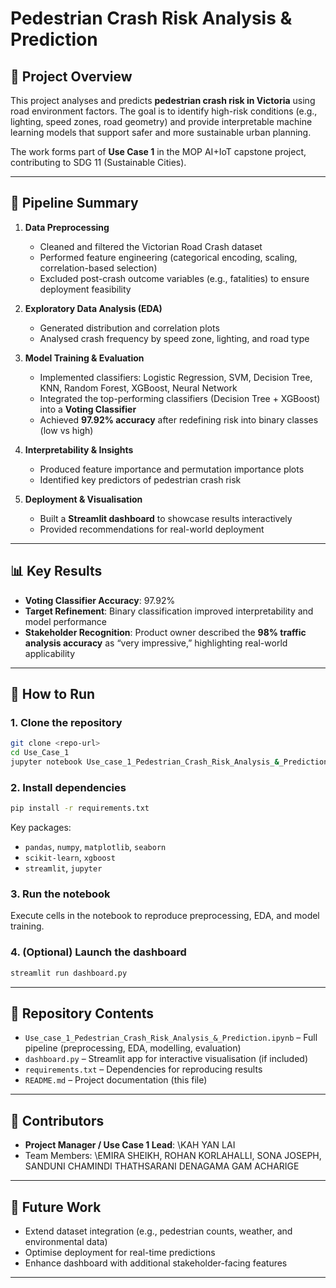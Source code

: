 # Pedestrian Crash Risk Analysis & Prediction

## 📌 Project Overview

This project analyses and predicts **pedestrian crash risk in Victoria** using road environment factors. The goal is to identify high-risk conditions (e.g., lighting, speed zones, road geometry) and provide interpretable machine learning models that support safer and more sustainable urban planning.

The work forms part of **Use Case 1** in the MOP AI+IoT capstone project, contributing to SDG 11 (Sustainable Cities).

---

## 🔧 Pipeline Summary

1. **Data Preprocessing**

   * Cleaned and filtered the Victorian Road Crash dataset
   * Performed feature engineering (categorical encoding, scaling, correlation-based selection)
   * Excluded post-crash outcome variables (e.g., fatalities) to ensure deployment feasibility

2. **Exploratory Data Analysis (EDA)**

   * Generated distribution and correlation plots
   * Analysed crash frequency by speed zone, lighting, and road type

3. **Model Training & Evaluation**

   * Implemented classifiers: Logistic Regression, SVM, Decision Tree, KNN, Random Forest, XGBoost, Neural Network
   * Integrated the top-performing classifiers (Decision Tree + XGBoost) into a **Voting Classifier**
   * Achieved **97.92% accuracy** after redefining risk into binary classes (low vs high)

4. **Interpretability & Insights**

   * Produced feature importance and permutation importance plots
   * Identified key predictors of pedestrian crash risk

5. **Deployment & Visualisation**

   * Built a **Streamlit dashboard** to showcase results interactively
   * Provided recommendations for real-world deployment

---

## 📊 Key Results

* **Voting Classifier Accuracy**: 97.92%
* **Target Refinement**: Binary classification improved interpretability and model performance
* **Stakeholder Recognition**: Product owner described the **98% traffic analysis accuracy** as “very impressive,” highlighting real-world applicability

---

## 🚀 How to Run

### 1. Clone the repository

```bash
git clone <repo-url>
cd Use_Case_1
jupyter notebook Use_case_1_Pedestrian_Crash_Risk_Analysis_&_Prediction.ipynb
```

### 2. Install dependencies

```bash
pip install -r requirements.txt
```

Key packages:

* `pandas`, `numpy`, `matplotlib`, `seaborn`
* `scikit-learn`, `xgboost`
* `streamlit`, `jupyter`

### 3. Run the notebook

Execute cells in the notebook to reproduce preprocessing, EDA, and model training.

### 4. (Optional) Launch the dashboard

```bash
streamlit run dashboard.py
```

---

## 📂 Repository Contents

* `Use_case_1_Pedestrian_Crash_Risk_Analysis_&_Prediction.ipynb` – Full pipeline (preprocessing, EDA, modelling, evaluation)
* `dashboard.py` – Streamlit app for interactive visualisation (if included)
* `requirements.txt` – Dependencies for reproducing results
* `README.md` – Project documentation (this file)

---

## 👥 Contributors

* **Project Manager / Use Case 1 Lead**: \KAH YAN LAI
* Team Members: \EMIRA SHEIKH, ROHAN KORLAHALLI, SONA JOSEPH, SANDUNI CHAMINDI THATHSARANI DENAGAMA GAM ACHARIGE

---

## 📌 Future Work

* Extend dataset integration (e.g., pedestrian counts, weather, and environmental data)
* Optimise deployment for real-time predictions
* Enhance dashboard with additional stakeholder-facing features

---

